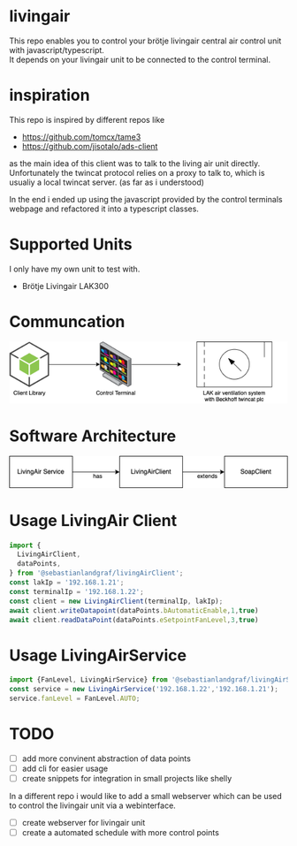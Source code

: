 # livingair

This repo enables you to control your brötje livingair central air control unit with javascript/typescript. <br>
It depends on your livingair unit to be connected to the control terminal.

# inspiration
This repo is inspired by different repos like 
- https://github.com/tomcx/tame3
- https://github.com/jisotalo/ads-client

as the main idea of this client was to talk to the living air unit directly. <br>
Unfortunately the twincat protocol relies on a proxy to talk to, which is usualiy a local twincat server. (as far as i understood)

In the end i ended up using the javascript provided by the control terminals webpage and refactored it into a typescript classes.


# Supported Units
I only have my own unit to test with.
- Brötje Livingair LAK300


# Communcation
![image of the livingair unit](./doc/arch-com.drawio.png) 


# Software Architecture

![image of the livingair unit](./doc/arch-sw.drawio.png) 


# Usage LivingAir Client 
```typescript
import {
  LivingAirClient,
  dataPoints,
} from '@sebastianlandgraf/livingAirClient';
const lakIp = '192.168.1.21';
const terminalIp = '192.168.1.22';
const client = new LivingAirClient(terminalIp, lakIp);
await client.writeDatapoint(dataPoints.bAutomaticEnable,1,true)
await client.readDataPoint(dataPoints.eSetpointFanLevel,3,true)
```

# Usage LivingAirService
```typescript
import {FanLevel, LivingAirService} from '@sebastianlandgraf/livingAirService';
const service = new LivingAirService('192.168.1.22','192.168.1.21');
service.fanLevel = FanLevel.AUTO;
```



# TODO
- [ ] add more convinent abstraction of data points
- [ ] add cli for easier usage
- [ ] create snippets for integration in small projects like shelly

In a different repo i would like to add a small webserver which can be used to control the livingair unit via a webinterface.
- [ ] create webserver for livingair unit
- [ ] create a automated schedule with more control points